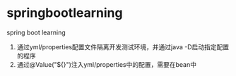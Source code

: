 # springbootlearning
spring boot learning

1. 通过yml/properties配置文件隔离开发测试环境，并通过java -D启动指定配置的程序
2. 通过@Value("${}")注入yml/properties中的配置，需要在bean中

